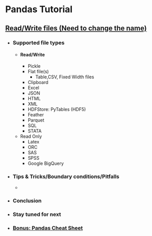 # Pandas Tutorial
## [Read/Write files (Need to change the name)](https://pandas.pydata.org/pandas-docs/stable/reference/io.html)

- ### Supported file types
  - #### Read/Write
    - Pickle
    - Flat file(s)
        - Table,CSV, Fixed Width files
    - Clipboard
    - Excel
    - JSON
    - HTML
    - XML
    - HDFStore: PyTables (HDF5)
    - Feather
    - Parquet
    - SQL
    - STATA
  - Read Only
    - Latex
    - ORC
    - SAS
    - SPSS
    - Google BigQuery
- ### Tips & Tricks/Boundary conditions/Pitfalls
  - 
- ### Conclusion
- ### Stay tuned for next
- ### [Bonus: Pandas Cheat Sheet](https://github.com/pandas-dev/pandas/blob/master/doc/cheatsheet/Pandas_Cheat_Sheet.pdf)
